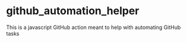 # github_automation_helper
This is a javascript GitHub action meant to help with automating GitHub tasks
